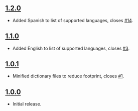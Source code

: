 ## [1.2.0](https://github.com/MilosPaunovic/random-words/compare/1.1.0...1.2.0)

* Added Spanish to list of supported languages, closes [#14](https://github.com/MilosPaunovic/random-words/issues/3).

## [1.1.0](https://github.com/MilosPaunovic/random-words/compare/1.0.1...1.1.0)

* Added English to list of supported languages, closes [#3](https://github.com/MilosPaunovic/random-words/issues/3).

## [1.0.1](https://github.com/MilosPaunovic/random-words/compare/1.0.0...1.0.1)

* Minified dictionary files to reduce footprint, closes [#1](https://github.com/MilosPaunovic/random-words/issues/1).

## [1.0.0](https://github.com/MilosPaunovic/random-words/compare/develop...1.0.0)

* Initial release.